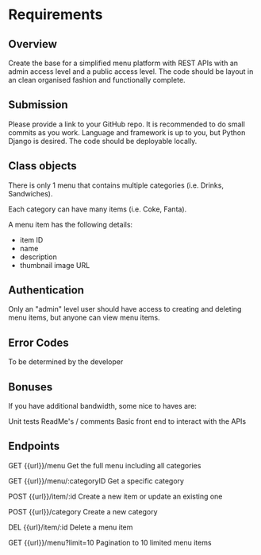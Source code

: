 # Requirements

## Overview

Create the base for a simplified menu platform with REST APIs with an admin access level and a public access level. The code should be layout in an clean organised fashion and functionally complete.

## Submission

Please provide a link to your GitHub repo. It is recommended to do small commits as you work. Language and framework is up to you, but Python Django is desired. The code should be deployable locally.

## Class objects

There is only 1 menu that contains multiple categories (i.e. Drinks, Sandwiches).

Each category can have many items (i.e. Coke, Fanta).

A menu item has the following details:

- item ID
- name
- description
- thumbnail image URL

## Authentication

Only an "admin" level user should have access to creating and deleting menu items, but anyone can view menu items.

## Error Codes

To be determined by the developer

## Bonuses

If you have additional bandwidth, some nice to haves are:

Unit tests
ReadMe's / comments
Basic front end to interact with the APIs

## Endpoints

GET {{url}}/menu
Get the full menu including all categories

GET {{url}}/menu/:categoryID
Get a specific category

POST {{url}}/item/:id
Create a new item or update an existing one

POST {{url}}/category
Create a new category

DEL {{url}/item/:id
Delete a menu item

GET {{url}}/menu?limit=10
Pagination to 10 limited menu items
